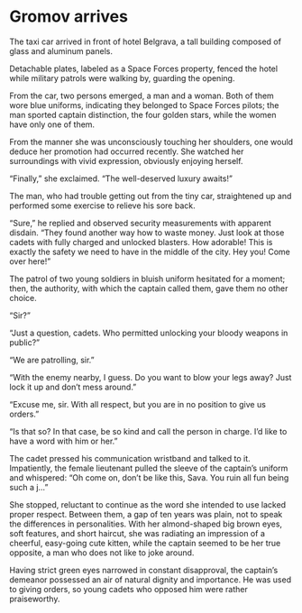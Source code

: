 # Gromov arrives

The taxi car arrived in front of hotel Belgrava, a tall building composed of glass and aluminum panels.

Detachable plates, labeled as a Space Forces property, fenced the hotel while military patrols were walking by, guarding the opening.

From the car, two persons emerged, a man and a woman. Both of them wore blue uniforms, indicating they belonged to Space Forces pilots; the man sported captain distinction, the four golden stars, while the women have only one of them.

From the manner she was unconsciously touching her shoulders, one would deduce her promotion had occurred recently. She watched her surroundings with vivid expression, obviously enjoying herself.

“Finally,” she exclaimed. “The well-deserved luxury awaits!”

The man, who had trouble getting out from the tiny car, straightened up and performed some exercise to relieve his sore back.

“Sure,” he replied and observed security measurements with apparent disdain. “They found another way how to waste money. Just look at those cadets with fully charged and unlocked blasters. How adorable! This is exactly the safety we need to have in the middle of the city. Hey you! Come over here!”

The patrol of two young soldiers in bluish uniform hesitated for a moment; then, the authority, with which the captain called them, gave them no other choice.

“Sir?”

“Just a question, cadets. Who permitted unlocking your bloody weapons in public?”

“We are patrolling, sir.”

“With the enemy nearby, I guess. Do you want to blow your legs away? Just lock it up and don’t mess around.”

“Excuse me, sir. With all respect, but you are in no position to give us orders.”

“Is that so? In that case, be so kind and call the person in charge. I’d like to have a word with him or her.”

The cadet pressed his communication wristband and talked to it. Impatiently, the female lieutenant pulled the sleeve of the captain’s uniform and whispered: “Oh come on, don’t be like this, Sava. You ruin all fun being such a j…”

She stopped, reluctant to continue as the word she intended to use lacked proper respect. Between them, a gap of ten years was plain, not to speak the differences in personalities. With her almond-shaped big brown eyes, soft features, and short haircut, she was radiating an impression of a cheerful, easy-going cute kitten, while the captain seemed to be her true opposite, a man who does not like to joke around.

Having strict green eyes narrowed in constant disapproval, the captain’s demeanor possessed an air of natural dignity and importance. He was used to giving orders, so young cadets who opposed him were rather praiseworthy.

